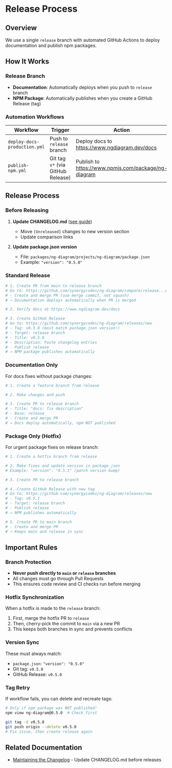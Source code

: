 # Release Process

## Overview

We use a single `release` branch with automated GitHub Actions to deploy documentation and publish npm packages.

## How It Works

### Release Branch

- **Documentation**: Automatically deploys when you push to `release` branch
- **NPM Package**: Automatically publishes when you create a GitHub Release (tag)

### Automation Workflows

| Workflow                     | Trigger                           | Action                                              |
| ---------------------------- | --------------------------------- | --------------------------------------------------- |
| `deploy-docs-production.yml` | Push to `release` branch          | Deploy docs to https://www.ngdiagram.dev/docs       |
| `publish-npm.yml`            | Git tag `v*` (via GitHub Release) | Publish to https://www.npmjs.com/package/ng-diagram |

## Release Process

### Before Releasing

1. **Update CHANGELOG.md** ([see guide](maintaining-changelog.md))
   - Move `[Unreleased]` changes to new version section
   - Update comparison links

2. **Update package.json version**
   - File: `packages/ng-diagram/projects/ng-diagram/package.json`
   - Example: `"version": "0.5.0"`

### Standard Release

```bash
# 1. Create PR from main to release branch
# Go to: https://github.com/synergycodes/ng-diagram/compare/release...main
# - Create and merge PR (use merge commit, not squash)
# → Documentation deploys automatically when PR is merged

# 2. Verify docs at https://www.ngdiagram.dev/docs

# 3. Create GitHub Release
# Go to: https://github.com/synergycodes/ng-diagram/releases/new
# - Tag: v0.5.0 (must match package.json version!)
# - Target: release branch
# - Title: v0.5.0
# - Description: Paste changelog entries
# - Publish release
# → NPM package publishes automatically
```

### Documentation Only

For docs fixes without package changes:

```bash
# 1. Create a feature branch from release

# 2. Make changes and push

# 3. Create PR to release branch
# - Title: "docs: fix description"
# - Base: release
# - Create and merge PR
# → Docs deploy automatically, npm NOT published
```

### Package Only (Hotfix)

For urgent package fixes on release branch:

```bash
# 1. Create a hotfix branch from release

# 2. Make fixes and update version in package.json
# Example: "version": "0.5.1" (patch version bump)

# 3. Create PR to release branch

# 4. Create GitHub Release with new tag
# Go to: https://github.com/synergycodes/ng-diagram/releases/new
# - Tag: v0.5.1
# - Target: release branch
# - Publish release
# → NPM publishes automatically

# 5. Create PR to main branch
# - Create and merge PR
# → Keeps main and release in sync
```

## Important Rules

### Branch Protection

- **Never push directly to `main` or `release` branches**
- All changes must go through Pull Requests
- This ensures code review and CI checks run before merging

### Hotfix Synchronization

When a hotfix is made to the `release` branch:

1. First, merge the hotfix PR to `release`
2. Then, cherry-pick the commit to `main` via a new PR
3. This keeps both branches in sync and prevents conflicts

### Version Sync

These must always match:

- `package.json`: `"version": "0.5.0"`
- Git tag: `v0.5.0`
- GitHub Release: `v0.5.0`

### Tag Retry

If workflow fails, you can delete and recreate tags:

```bash
# Only if npm package was NOT published!
npm view ng-diagram@0.5.0  # Check first

git tag -d v0.5.0
git push origin --delete v0.5.0
# Fix issue, then create release again
```

## Related Documentation

- [Maintaining the Changelog](maintaining-changelog.md) - Update CHANGELOG.md before releases

